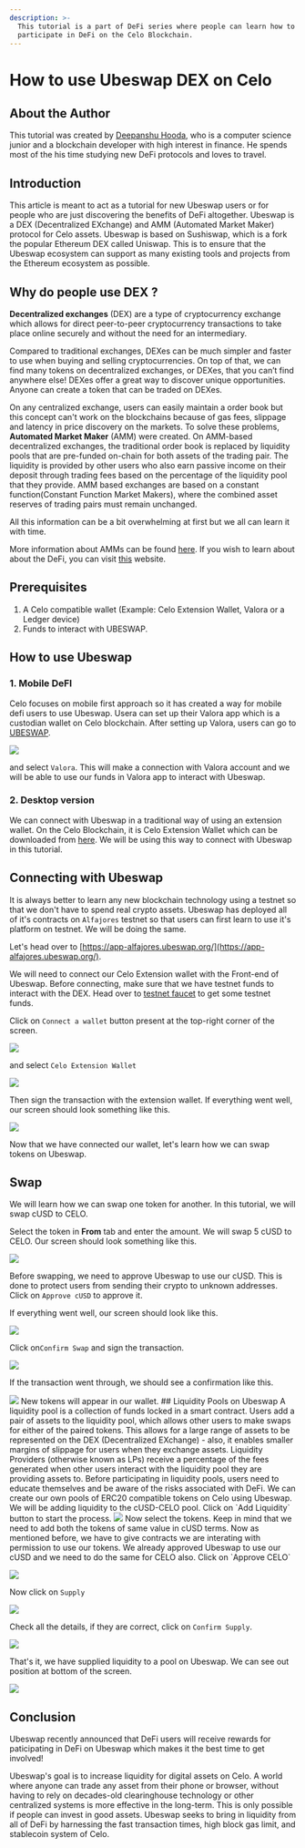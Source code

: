 ```yaml
---
description: >-
  This tutorial is a part of DeFi series where people can learn how to
  participate in DeFi on the Celo Blockchain.
---
```


# How to use Ubeswap DEX on Celo

## About the Author

This tutorial was created by [Deepanshu Hooda](https://github.com/gitofdeepanshu/), who is a computer science junior and a blockchain developer with high interest in finance. He spends most of the his time studying new DeFi protocols and loves to travel.

## Introduction

This article is meant to act as a tutorial for new Ubeswap users or for people who are just discovering the benefits of DeFi altogether. Ubeswap is a DEX \(Decentralized EXchange\) and AMM \(Automated Market Maker\) protocol for Celo assets. Ubeswap is based on Sushiswap, which is a fork the popular Ethereum DEX called Uniswap. This is to ensure that the Ubeswap ecosystem can support as many existing tools and projects from the Ethereum ecosystem as possible.

## Why do people use DEX ?

**Decentralized exchanges** \(DEX\) are a type of cryptocurrency exchange which allows for direct peer-to-peer cryptocurrency transactions to take place online securely and without the need for an intermediary.

Compared to traditional exchanges, DEXes can be much simpler and faster to use when buying and selling cryptocurrencies. On top of that, we can find many tokens on decentralized exchanges, or DEXes, that you can’t find anywhere else! DEXes offer a great way to discover unique opportunities. Anyone can create a token that can be traded on DEXes.

On any centralized exchange, users can easily maintain a order book but this concept can't work on the blockchains because of gas fees, slippage and latency in price discovery on the markets. To solve these problems, **Automated Market Maker** \(AMM\) were created. On AMM-based decentralized exchanges, the traditional order book is replaced by liquidity pools that are pre-funded on-chain for both assets of the trading pair. The liquidity is provided by other users who also earn passive income on their deposit through trading fees based on the percentage of the liquidity pool that they provide. AMM based exchanges are based on a constant function\(Constant Function Market Makers\), where the combined asset reserves of trading pairs must remain unchanged.

All this information can be a bit overwhelming at first but we all can learn it with time.

More information about AMMs can be found [here](https://blog.chain.link/challenges-in-defi-how-to-bring-more-capital-and-less-risk-to-automated-market-maker-dexs/). If you wish to learn about about the DeFi, you can visit [this](https://academy.ivanontech.com/blog/defi-encyclopedia-the-ultimate-list-of-decentralized-finance-terms) website.

## Prerequisites

1. A Celo compatible wallet \(Example: Celo Extension Wallet, Valora or a Ledger device\)
2. Funds to interact with UBESWAP.

## How to use Ubeswap

### 1. Mobile DeFI

Celo focuses on mobile first approach so it has created a way for mobile defi users to use Ubeswap. Usera can set up their Valora app which is a custodian wallet on Celo blockchain. After setting up Valora, users can go to [UBESWAP](https://app.ubeswap.org/).

![](https://imgur.com/WtXKsne.png)

and select `Valora`. This will make a connection with Valora account and we will be able to use our funds in Valora app to interact with Ubeswap.

### 2. Desktop version

We can connect with Ubeswap in a traditional way of using an extension wallet. On the Celo Blockchain, it is Celo Extension Wallet which can be downloaded from [here](https://chrome.google.com/webstore/detail/celoextensionwallet/kkilomkmpmkbdnfelcpgckmpcaemjcdh?hl=en). We will be using this way to connect with Ubeswap in this tutorial.

## Connecting with Ubeswap

It is always better to learn any new blockchain technology using a testnet so that we don't have to spend real crypto assets. Ubeswap has deployed all of it's contracts on `Alfajores` testnet so that users can first learn to use it's platform on testnet. We will be doing the same.

Let's head over to [https://app-alfajores.ubeswap.org/](https://app-alfajores.ubeswap.org/).

We will need to connect our Celo Extension wallet with the Front-end of Ubeswap. Before connecting, make sure that we have testnet funds to interact with the DEX. Head over to [testnet faucet](https://celo.org/developers/faucet) to get some testnet funds.

Click on `Connect a wallet` button present at the top-right corner of the screen.

![](https://imgur.com/5spw3xa.png)

and select `Celo Extension Wallet`

![](https://imgur.com/c8VnTn6.png)

Then sign the transaction with the extension wallet. If everything went well, our screen should look something like this.

![](https://imgur.com/v2wkn1t.png)

Now that we have connected our wallet, let's learn how we can swap tokens on Ubeswap.

## Swap

We will learn how we can swap one token for another. In this tutorial, we will swap cUSD to CELO.

Select the token in **From** tab and enter the amount. We will swap 5 cUSD to CELO. Our screen should look something like this.

![](https://imgur.com/eTZz9V1.png)

Before swapping, we need to approve Ubeswap to use our cUSD. This is done to protect users from sending their crypto to unknown addresses. Click on `Approve cUSD` to approve it.

If everything went well, our screen should look like this.

![](https://imgur.com/t3Kfo9G.png)

Click on`Confirm Swap` and sign the transaction.

![](https://imgur.com/Si8clM7.png)

If the transaction went through, we should see a confirmation like this.

![](https://imgur.com/kImJlAd.png) New tokens will appear in our wallet. \#\# Liquidity Pools on Ubeswap A liquidity pool is a collection of funds locked in a smart contract. Users add a pair of assets to the liquidity pool, which allows other users to make swaps for either of the paired tokens. This allows for a large range of assets to be represented on the DEX \(Decentralized EXchange\) - also, it enables smaller margins of slippage for users when they exchange assets. Liquidity Providers \(otherwise known as LPs\) receive a percentage of the fees generated when other users interact with the liquidity pool they are providing assets to. Before participating in liquidity pools, users need to educate themselves and be aware of the risks associated with DeFi. We can create our own pools of ERC20 compatible tokens on Celo using Ubeswap. We will be adding liquidity to the cUSD-CELO pool. Click on \`Add Liquidity\` button to start the process. ![](https://imgur.com/WGN5rHT.png) Now select the tokens. Keep in mind that we need to add both the tokens of same value in cUSD terms. Now as mentioned before, we have to give contracts we are interating with permission to use our tokens. We already approved Ubeswap to use our cUSD and we need to do the same for CELO also. Click on \`Approve CELO\`

![](https://imgur.com/hSaUqqD.png)

Now click on `Supply`

![](https://imgur.com/KAtfdQy.png)

Check all the details, if they are correct, click on `Confirm Supply`.

![](https://imgur.com/rhZP9a9.png)

That's it, we have supplied liquidity to a pool on Ubeswap. We can see out position at bottom of the screen.

![](https://imgur.com/wuXnaN8.png)

## Conclusion

Ubeswap recently announced that DeFi users will receive rewards for paticipating in DeFi on Ubeswap which makes it the best time to get involved!

Ubeswap's goal is to increase liquidity for digital assets on Celo. A world where anyone can trade any asset from their phone or browser, without having to rely on decades-old clearinghouse technology or other centralized systems is more effective in the long-term. This is only possible if people can invest in good assets. Ubeswap seeks to bring in liquidity from all of DeFi by harnessing the fast transaction times, high block gas limit, and stablecoin system of Celo.

